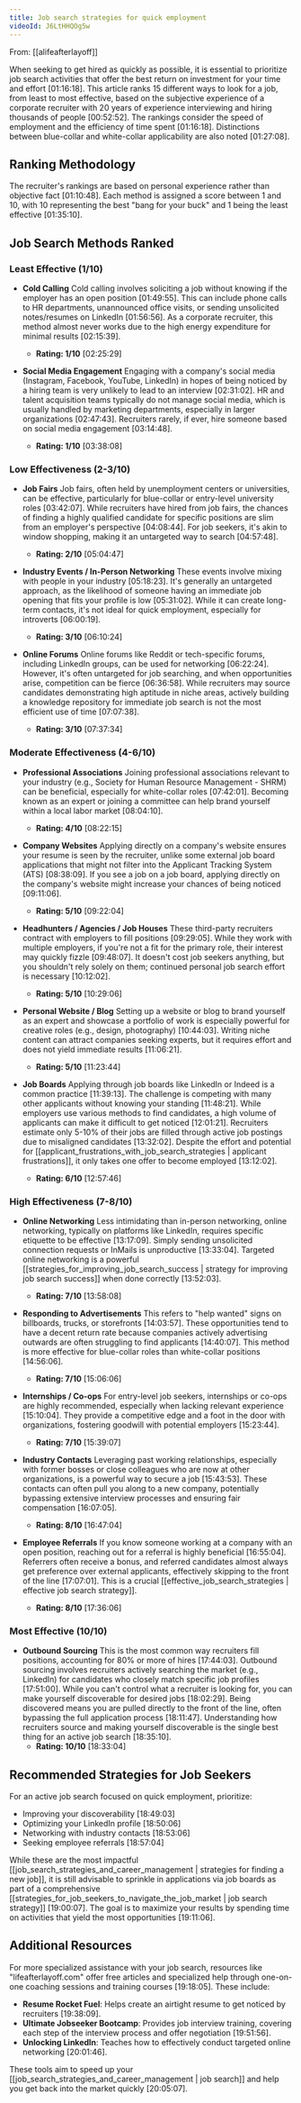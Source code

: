 ```yaml
---
title: Job search strategies for quick employment
videoId: J6LtHHQOg5w
---
```


From: [[alifeafterlayoff]] <br/> 

When seeking to get hired as quickly as possible, it is essential to prioritize job search activities that offer the best return on investment for your time and effort <a class="yt-timestamp" data-t="01:16:18">[01:16:18]</a>. This article ranks 15 different ways to look for a job, from least to most effective, based on the subjective experience of a corporate recruiter with 20 years of experience interviewing and hiring thousands of people <a class="yt-timestamp" data-t="00:52:52">[00:52:52]</a>. The rankings consider the speed of employment and the efficiency of time spent <a class="yt-timestamp" data-t="01:16:18">[01:16:18]</a>. Distinctions between blue-collar and white-collar applicability are also noted <a class="yt-timestamp" data-t="01:27:08">[01:27:08]</a>.

## Ranking Methodology

The recruiter's rankings are based on personal experience rather than objective fact <a class="yt-timestamp" data-t="01:10:48">[01:10:48]</a>. Each method is assigned a score between 1 and 10, with 10 representing the best "bang for your buck" and 1 being the least effective <a class="yt-timestamp" data-t="01:35:10">[01:35:10]</a>.

## Job Search Methods Ranked

### Least Effective (1/10)

*   **Cold Calling**
    Cold calling involves soliciting a job without knowing if the employer has an open position <a class="yt-timestamp" data-t="01:49:55">[01:49:55]</a>. This can include phone calls to HR departments, unannounced office visits, or sending unsolicited notes/resumes on LinkedIn <a class="yt-timestamp" data-t="01:56:56">[01:56:56]</a>. As a corporate recruiter, this method almost never works due to the high energy expenditure for minimal results <a class="yt-timestamp" data-t="02:15:39">[02:15:39]</a>.
    *   **Rating: 1/10** <a class="yt-timestamp" data-t="02:25:29">[02:25:29]</a>

*   **Social Media Engagement**
    Engaging with a company's social media (Instagram, Facebook, YouTube, LinkedIn) in hopes of being noticed by a hiring team is very unlikely to lead to an interview <a class="yt-timestamp" data-t="02:31:02">[02:31:02]</a>. HR and talent acquisition teams typically do not manage social media, which is usually handled by marketing departments, especially in larger organizations <a class="yt-timestamp" data-t="02:47:43">[02:47:43]</a>. Recruiters rarely, if ever, hire someone based on social media engagement <a class="yt-timestamp" data-t="03:14:48">[03:14:48]</a>.
    *   **Rating: 1/10** <a class="yt-timestamp" data-t="03:38:08">[03:38:08]</a>

### Low Effectiveness (2-3/10)

*   **Job Fairs**
    Job fairs, often held by unemployment centers or universities, can be effective, particularly for blue-collar or entry-level university roles <a class="yt-timestamp" data-t="03:42:07">[03:42:07]</a>. While recruiters have hired from job fairs, the chances of finding a highly qualified candidate for specific positions are slim from an employer's perspective <a class="yt-timestamp" data-t="04:08:44">[04:08:44]</a>. For job seekers, it's akin to window shopping, making it an untargeted way to search <a class="yt-timestamp" data-t="04:57:48">[04:57:48]</a>.
    *   **Rating: 2/10** <a class="yt-timestamp" data-t="05:04:47">[05:04:47]</a>

*   **Industry Events / In-Person Networking**
    These events involve mixing with people in your industry <a class="yt-timestamp" data-t="05:18:23">[05:18:23]</a>. It's generally an untargeted approach, as the likelihood of someone having an immediate job opening that fits your profile is low <a class="yt-timestamp" data-t="05:31:02">[05:31:02]</a>. While it can create long-term contacts, it's not ideal for quick employment, especially for introverts <a class="yt-timestamp" data-t="06:00:19">[06:00:19]</a>.
    *   **Rating: 3/10** <a class="yt-timestamp" data-t="06:10:24">[06:10:24]</a>

*   **Online Forums**
    Online forums like Reddit or tech-specific forums, including LinkedIn groups, can be used for networking <a class="yt-timestamp" data-t="06:22:24">[06:22:24]</a>. However, it's often untargeted for job searching, and when opportunities arise, competition can be fierce <a class="yt-timestamp" data-t="06:36:58">[06:36:58]</a>. While recruiters may source candidates demonstrating high aptitude in niche areas, actively building a knowledge repository for immediate job search is not the most efficient use of time <a class="yt-timestamp" data-t="07:07:38">[07:07:38]</a>.
    *   **Rating: 3/10** <a class="yt-timestamp" data-t="07:37:34">[07:37:34]</a>

### Moderate Effectiveness (4-6/10)

*   **Professional Associations**
    Joining professional associations relevant to your industry (e.g., Society for Human Resource Management - SHRM) can be beneficial, especially for white-collar roles <a class="yt-timestamp" data-t="07:42:01">[07:42:01]</a>. Becoming known as an expert or joining a committee can help brand yourself within a local labor market <a class="yt-timestamp" data-t="08:04:10">[08:04:10]</a>.
    *   **Rating: 4/10** <a class="yt-timestamp" data-t="08:22:15">[08:22:15]</a>

*   **Company Websites**
    Applying directly on a company's website ensures your resume is seen by the recruiter, unlike some external job board applications that might not filter into the Applicant Tracking System (ATS) <a class="yt-timestamp" data-t="08:38:09">[08:38:09]</a>. If you see a job on a job board, applying directly on the company's website might increase your chances of being noticed <a class="yt-timestamp" data-t="09:11:06">[09:11:06]</a>.
    *   **Rating: 5/10** <a class="yt-timestamp" data-t="09:22:04">[09:22:04]</a>

*   **Headhunters / Agencies / Job Houses**
    These third-party recruiters contract with employers to fill positions <a class="yt-timestamp" data-t="09:29:05">[09:29:05]</a>. While they work with multiple employers, if you're not a fit for the primary role, their interest may quickly fizzle <a class="yt-timestamp" data-t="09:48:07">[09:48:07]</a>. It doesn't cost job seekers anything, but you shouldn't rely solely on them; continued personal job search effort is necessary <a class="yt-timestamp" data-t="10:12:02">[10:12:02]</a>.
    *   **Rating: 5/10** <a class="yt-timestamp" data-t="10:29:06">[10:29:06]</a>

*   **Personal Website / Blog**
    Setting up a website or blog to brand yourself as an expert and showcase a portfolio of work is especially powerful for creative roles (e.g., design, photography) <a class="yt-timestamp" data-t="10:44:03">[10:44:03]</a>. Writing niche content can attract companies seeking experts, but it requires effort and does not yield immediate results <a class="yt-timestamp" data-t="11:06:21">[11:06:21]</a>.
    *   **Rating: 5/10** <a class="yt-timestamp" data-t="11:23:44">[11:23:44]</a>

*   **Job Boards**
    Applying through job boards like LinkedIn or Indeed is a common practice <a class="yt-timestamp" data-t="11:39:13">[11:39:13]</a>. The challenge is competing with many other applicants without knowing your standing <a class="yt-timestamp" data-t="11:48:21">[11:48:21]</a>. While employers use various methods to find candidates, a high volume of applicants can make it difficult to get noticed <a class="yt-timestamp" data-t="12:01:21">[12:01:21]</a>. Recruiters estimate only 5-10% of their jobs are filled through active job postings due to misaligned candidates <a class="yt-timestamp" data-t="13:32:02">[13:32:02]</a>. Despite the effort and potential for [[applicant_frustrations_with_job_search_strategies | applicant frustrations]], it only takes one offer to become employed <a class="yt-timestamp" data-t="13:12:02">[13:12:02]</a>.
    *   **Rating: 6/10** <a class="yt-timestamp" data-t="12:57:46">[12:57:46]</a>

### High Effectiveness (7-8/10)

*   **Online Networking**
    Less intimidating than in-person networking, online networking, typically on platforms like LinkedIn, requires specific etiquette to be effective <a class="yt-timestamp" data-t="13:17:09">[13:17:09]</a>. Simply sending unsolicited connection requests or InMails is unproductive <a class="yt-timestamp" data-t="13:33:04">[13:33:04]</a>. Targeted online networking is a powerful [[strategies_for_improving_job_search_success | strategy for improving job search success]] when done correctly <a class="yt-timestamp" data-t="13:52:03">[13:52:03]</a>.
    *   **Rating: 7/10** <a class="yt-timestamp" data-t="13:58:08">[13:58:08]</a>

*   **Responding to Advertisements**
    This refers to "help wanted" signs on billboards, trucks, or storefronts <a class="yt-timestamp" data-t="14:03:57">[14:03:57]</a>. These opportunities tend to have a decent return rate because companies actively advertising outwards are often struggling to find applicants <a class="yt-timestamp" data-t="14:40:07">[14:40:07]</a>. This method is more effective for blue-collar roles than white-collar positions <a class="yt-timestamp" data-t="14:56:06">[14:56:06]</a>.
    *   **Rating: 7/10** <a class="yt-timestamp" data-t="15:06:06">[15:06:06]</a>

*   **Internships / Co-ops**
    For entry-level job seekers, internships or co-ops are highly recommended, especially when lacking relevant experience <a class="yt-timestamp" data-t="15:10:04">[15:10:04]</a>. They provide a competitive edge and a foot in the door with organizations, fostering goodwill with potential employers <a class="yt-timestamp" data-t="15:23:44">[15:23:44]</a>.
    *   **Rating: 7/10** <a class="yt-timestamp" data-t="15:39:07">[15:39:07]</a>

*   **Industry Contacts**
    Leveraging past working relationships, especially with former bosses or close colleagues who are now at other organizations, is a powerful way to secure a job <a class="yt-timestamp" data-t="15:43:53">[15:43:53]</a>. These contacts can often pull you along to a new company, potentially bypassing extensive interview processes and ensuring fair compensation <a class="yt-timestamp" data-t="16:07:05">[16:07:05]</a>.
    *   **Rating: 8/10** <a class="yt-timestamp" data-t="16:47:04">[16:47:04]</a>

*   **Employee Referrals**
    If you know someone working at a company with an open position, reaching out for a referral is highly beneficial <a class="yt-timestamp" data-t="16:55:04">[16:55:04]</a>. Referrers often receive a bonus, and referred candidates almost always get preference over external applicants, effectively skipping to the front of the line <a class="yt-timestamp" data-t="17:07:01">[17:07:01]</a>. This is a crucial [[effective_job_search_strategies | effective job search strategy]].
    *   **Rating: 8/10** <a class="yt-timestamp" data-t="17:36:06">[17:36:06]</a>

### Most Effective (10/10)

*   **Outbound Sourcing**
    This is the most common way recruiters fill positions, accounting for 80% or more of hires <a class="yt-timestamp" data-t="17:44:03">[17:44:03]</a>. Outbound sourcing involves recruiters actively searching the market (e.g., LinkedIn) for candidates who closely match specific job profiles <a class="yt-timestamp" data-t="17:51:00">[17:51:00]</a>. While you can't control what a recruiter is looking for, you can make yourself discoverable for desired jobs <a class="yt-timestamp" data-t="18:02:29">[18:02:29]</a>. Being discovered means you are pulled directly to the front of the line, often bypassing the full application process <a class="yt-timestamp" data-t="18:11:47">[18:11:47]</a>. Understanding how recruiters source and making yourself discoverable is the single best thing for an active job search <a class="yt-timestamp" data-t="18:35:10">[18:35:10]</a>.
    *   **Rating: 10/10** <a class="yt-timestamp" data-t="18:33:04">[18:33:04]</a>

## Recommended Strategies for Job Seekers

For an active job search focused on quick employment, prioritize:
*   Improving your discoverability <a class="yt-timestamp" data-t="18:49:03">[18:49:03]</a>
*   Optimizing your LinkedIn profile <a class="yt-timestamp" data-t="18:50:06">[18:50:06]</a>
*   Networking with industry contacts <a class="yt-timestamp" data-t="18:53:06">[18:53:06]</a>
*   Seeking employee referrals <a class="yt-timestamp" data-t="18:57:04">[18:57:04]</a>

While these are the most impactful [[job_search_strategies_and_career_management | strategies for finding a new job]], it is still advisable to sprinkle in applications via job boards as part of a comprehensive [[strategies_for_job_seekers_to_navigate_the_job_market | job search strategy]] <a class="yt-timestamp" data-t="19:00:07">[19:00:07]</a>. The goal is to maximize your results by spending time on activities that yield the most opportunities <a class="yt-timestamp" data-t="19:11:06">[19:11:06]</a>.

## Additional Resources

For more specialized assistance with your job search, resources like "lifeafterlayoff.com" offer free articles and specialized help through one-on-one coaching sessions and training courses <a class="yt-timestamp" data-t="19:18:05">[19:18:05]</a>. These include:
*   **Resume Rocket Fuel**: Helps create an airtight resume to get noticed by recruiters <a class="yt-timestamp" data-t="19:38:09">[19:38:09]</a>.
*   **Ultimate Jobseeker Bootcamp**: Provides job interview training, covering each step of the interview process and offer negotiation <a class="yt-timestamp" data-t="19:51:56">[19:51:56]</a>.
*   **Unlocking LinkedIn**: Teaches how to effectively conduct targeted online networking <a class="yt-timestamp" data-t="20:01:46">[20:01:46]</a>.

These tools aim to speed up your [[job_search_strategies_and_career_management | job search]] and help you get back into the market quickly <a class="yt-timestamp" data-t="20:05:07">[20:05:07]</a>.